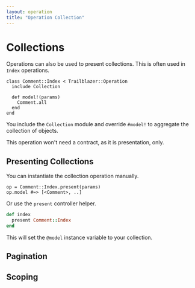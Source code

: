 ```yaml
---
layout: operation
title: "Operation Collection"
---
```


# Collections

Operations can also be used to present collections. This is often used in `Index` operations.


	class Comment::Index < Trailblazer::Operation
	  include Collection

	  def model!(params)
	    Comment.all
	  end
	end


You include the `Collection` module and override `#model!` to aggregate the collection of objects.

This operation won't need a contract, as it is presentation, only.

## Presenting Collections

You can instantiate the collection operation manually.

	op = Comment::Index.present(params)
	op.model #=> [<Comment>, ..]

Or use the `present` controller helper.

```ruby
def index
  present Comment::Index
end
```

This will set the `@model` instance variable to your collection.

## Pagination

## Scoping
